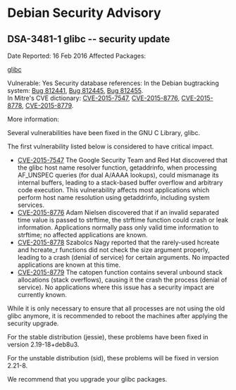 
Debian Security Advisory
========================


DSA-3481-1 glibc -- security update
-----------------------------------



Date Reported:
16 Feb 2016
Affected Packages:

[glibc](https://packages.debian.org/src:glibc)

Vulnerable:
Yes
Security database references:
In the Debian bugtracking system: [Bug 812441](https://bugs.debian.org/cgi-bin/bugreport.cgi?bug=812441), [Bug 812445](https://bugs.debian.org/cgi-bin/bugreport.cgi?bug=812445), [Bug 812455](https://bugs.debian.org/cgi-bin/bugreport.cgi?bug=812455).  
In Mitre's CVE dictionary: [CVE-2015-7547](https://security-tracker.debian.org/tracker/CVE-2015-7547), [CVE-2015-8776](https://security-tracker.debian.org/tracker/CVE-2015-8776), [CVE-2015-8778](https://security-tracker.debian.org/tracker/CVE-2015-8778), [CVE-2015-8779](https://security-tracker.debian.org/tracker/CVE-2015-8779).  

More information:

Several vulnerabilities have been fixed in the GNU C Library, glibc.


The first vulnerability listed below is considered to have critical
impact.


* [CVE-2015-7547](https://security-tracker.debian.org/tracker/CVE-2015-7547)
The Google Security Team and Red Hat discovered that the glibc
 host name resolver function, getaddrinfo, when processing
 AF\_UNSPEC queries (for dual A/AAAA lookups), could mismanage its
 internal buffers, leading to a stack-based buffer overflow and
 arbitrary code execution. This vulnerability affects most
 applications which perform host name resolution using getaddrinfo,
 including system services.
* [CVE-2015-8776](https://security-tracker.debian.org/tracker/CVE-2015-8776)
Adam Nielsen discovered that if an invalid separated time value
 is passed to strftime, the strftime function could crash or leak
 information. Applications normally pass only valid time
 information to strftime; no affected applications are known.
* [CVE-2015-8778](https://security-tracker.debian.org/tracker/CVE-2015-8778)
Szabolcs Nagy reported that the rarely-used hcreate and hcreate\_r
 functions did not check the size argument properly, leading to a
 crash (denial of service) for certain arguments. No impacted
 applications are known at this time.
* [CVE-2015-8779](https://security-tracker.debian.org/tracker/CVE-2015-8779)
The catopen function contains several unbound stack allocations
 (stack overflows), causing it the crash the process (denial of
 service). No applications where this issue has a security impact
 are currently known.


While it is only necessary to ensure that all processes are not using
the old glibc anymore, it is recommended to reboot the machines after
applying the security upgrade.


For the stable distribution (jessie), these problems have been fixed in
version 2.19-18+deb8u3.


For the unstable distribution (sid), these problems will be fixed in
version 2.21-8.


We recommend that you upgrade your glibc packages.





